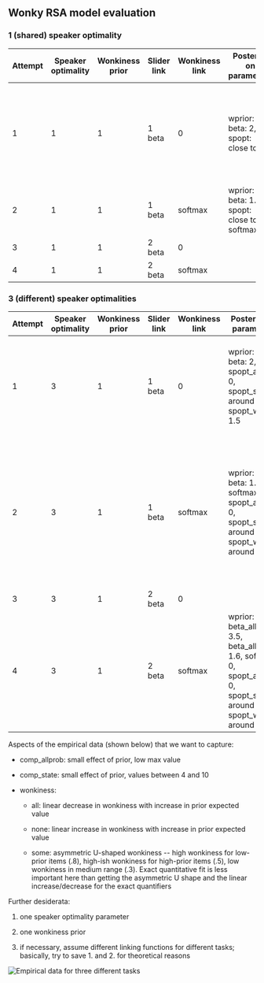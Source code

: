 ## Wonky RSA model evaluation


### 1 (shared) speaker optimality 

| Attempt | Speaker optimality | Wonkiness prior | Slider link | Wonkiness link | Posterior on parameters | Posterior  predictive |
|---------|--------------------|-----------------|-------------|----------------|-------------------------|-----------------------|
| 1       | 1                  | 1               | 1 beta      | 0              | wprior: .5, beta: 2, spopt: close to 0,                         | allprob: max too high, comp_state: max too high, wonkiness: only the left side of the U is there                      |
| 2       | 1                  | 1               | 1 beta      | softmax        | wprior: .6, beta: 1.6, spopt: close to 0, softmax: 0                         |                       |
| 3       | 1                  | 1               | 2 beta      | 0              |                         |                       |
| 4       | 1                  | 1               | 2 beta      | softmax        |                         |                       |

### 3 (different) speaker optimalities

| Attempt | Speaker optimality | Wonkiness prior | Slider link | Wonkiness link | Posterior on parameters | Posterior  predictive |
|---------|--------------------|-----------------|-------------|----------------|-------------------------|-----------------------|
| 1       | 3                  | 1               | 1 beta      | 0              | wprior: .4, beta: 2, spopt_allprob: 0, spopt_state: around 1.5, spopt_wonky: 1.5                        | allprob: max too high, comp_state: max too high, wonkiness: good except U isn't asymmetric                       |
| 2       | 3                  | 1               | 1 beta      | softmax        | wprior: .6, beta: 1.5, softmax: 0, spopt_allprob: 0, spopt_state: around 1, spopt_wonky: around 1                        | allprob: good (max slightly too high), comp_state: good, (max slightly too high), wonkiness: probabilities too compressed and U basically flat                      |
| 3       | 3                  | 1               | 2 beta      | 0              |                         |                       |
| 4       | 3                  | 1               | 2 beta      | softmax        | wprior: .7, beta_allprob: 3.5, beta_allprob: 1.6, softmax: 0, spopt_allprob: 0, spopt_state: around 1, spopt_wonky: around 1                        | allprob: good, comp_state: good, wonkiness: probabilities too compressed and U basically flat                      |


Aspects of the empirical data (shown below) that we want to capture:

- comp_allprob: small effect of prior, low max value

- comp_state: small effect of prior, values between 4 and 10

- wonkiness: 

	- all: linear decrease in wonkiness with increase in prior expected value
	
	- none: linear increase in wonkiness with increase in prior expected value	
	
	- some: asymmetric U-shaped wonkiness -- high wonkiness for low-prior items (.8), high-ish wonkiness for high-prior items (.5), low wonkiness in medium range (.3). Exact quantitative fit is less important here than getting the asymmetric U shape and the linear increase/decrease for the exact quantifiers

Further desiderata:

1. one speaker optimality parameter

2. one wonkiness prior

3. if necessary, assume different linking functions for different tasks; basically, try to save 1. and 2. for theoretical reasons

![Empirical data for three different tasks](/results/graphs/empirical_curves.png "Empirical means for each task")